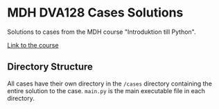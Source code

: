 # MDH DVA128 Cases Solutions

Solutions to cases from the MDH course "Introduktion till Python".

[Link to the course](https://mdh.instructure.com/courses/7391)

## Directory Structure

All cases have their own directory in the `/cases` directory containing the
entire solution to the case. `main.py` is the main executable file in each
directory.
